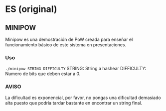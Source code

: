 # ES (original)
## MINIPOW
Minipow es una demostración de PoW creada para enseñar el funcionamiento básico de este sistema en presentaciones.
### Uso
`./minipow STRING DIFFICULTY`
STRING: String a hashear
DIFFICULTY: Numero de bits que deben estar a 0.
### AVISO
La dificultad es exponencial, por favor, no pongas una dificultad demasiado alta puesto que podría tardar bastante en encontrar un string final.

